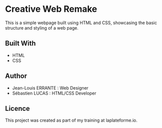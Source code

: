 # Creative Web Remake 

This is a simple webpage built using HTML and CSS, showcasing the basic structure and styling of a web page.

## Built With

- HTML
- CSS

## Author

- Jean-Louis ERRANTE : Web Designer
- Sébastien LUCAS : HTML/CSS Developer

## Licence 

This project was created as part of my training at laplateforme.io.